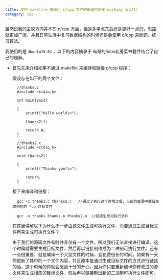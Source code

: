 ```yaml
---
title: 使用 makefile 来简化 c/cpp 文件的编译和链接(working draft)
category: cpp
---
```


虽然说我的主攻方向并不在 c/cpp 方面，但是多学点东西还是更好一点的，思路就更加广阔，并且日常生活中复习数据结构的时候还是会使用 c/cpp 来刷题、练习算法。

我使用的是 `Ubuntu15.04` ，以下的内容摘录于 鸟哥的linux私房菜书籍并结合了自己的理解。

- 首先先来介绍如果不通过 makefile 来编译和链接 c/cpp 程序：

    假设存在如下的两个文件：
    
        //thanks.c
        #include <stdio.h>
        
        int main(void)
        
        {
            printf("Hello world\n");
            
            thanks2();
            
            return 0;
        }
        
        //thanks2.c
        #include <stdio.h>
        
        void thanks2()
        
        {
            printf("Thanks you!\n");
            
            return;
        }
    
    接下来编译和链接：
    
        gcc -c thanks.c thanks2.c   //通过了执行这个命令之后，当前的目录中就会生成相应的 *.o 目标文件
        
        gcc -o thanks thanks.o thanks2.o  //链接生成可执行文件
        
    在这里讲解以下为什么不一步由源文件生成可执行文件，而要通过生成目标文件再来生成可执行文件？
    
    由于我们的源码文件有时并非仅有一个文件，所以我们无法直接进行编译。这个时候就需要生成目标文件，然后再以链接制作成为二进制可执行文件。还有一点很重要，就是编译一个大型文件的时候，会花费很长的时间。如果有一天你更新了其中的一个文件内容，并且原本是通过生成目标文件的方式进行链接的话，这个时候的你就会感到十分的开心，因为你只要重新编译你修改过的源文件来生成相应的目标文件，然后再以链接制出新的二进制可执行文件即可。
        
